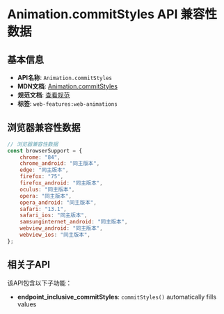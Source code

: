 # Animation.commitStyles API 兼容性数据

## 基本信息

- **API名称**: `Animation.commitStyles`
- **MDN文档**: [Animation.commitStyles](https://developer.mozilla.org/docs/Web/API/Animation/commitStyles)
- **规范文档**: [查看规范](https://drafts.csswg.org/web-animations-1/#dom-animation-commitstyles)
- **标签**: `web-features:web-animations`

## 浏览器兼容性数据

```javascript
// 浏览器兼容性数据
const browserSupport = {
    chrome: "84",
    chrome_android: "同主版本",
    edge: "同主版本",
    firefox: "75",
    firefox_android: "同主版本",
    oculus: "同主版本",
    opera: "同主版本",
    opera_android: "同主版本",
    safari: "13.1",
    safari_ios: "同主版本",
    samsunginternet_android: "同主版本",
    webview_android: "同主版本",
    webview_ios: "同主版本",
};

```

## 相关子API

该API包含以下子功能：

- **endpoint_inclusive_commitStyles**: `commitStyles()` automatically fills values

